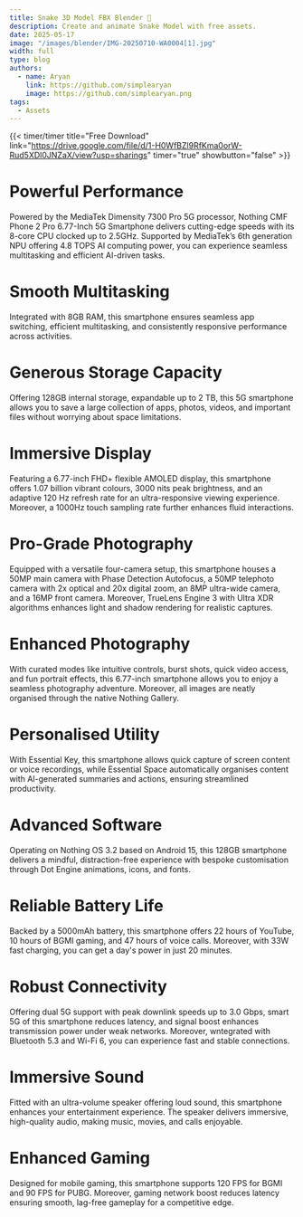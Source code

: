 ```yaml
---
title: Snake 3D Model FBX Blender 🐍
description: Create and animate Snake Model with free assets.
date: 2025-05-17
image: "/images/blender/IMG-20250710-WA0004[1].jpg"
width: full
type: blog
authors:
  - name: Aryan
    link: https://github.com/simplearyan
    image: https://github.com/simplearyan.png
tags:
  - Assets
---
```



{{< timer/timer title="Free Download" link="https://drive.google.com/file/d/1-H0WfBZl9RfKma0orW-Rud5XDl0JNZaX/view?usp=sharings" timer="true" showbutton="false"  >}}







# Powerful Performance

Powered by the MediaTek Dimensity 7300 Pro 5G processor, Nothing CMF Phone 2 Pro 6.77-Inch 5G Smartphone delivers cutting-edge speeds with its 8-core CPU clocked up to 2.5GHz. Supported by MediaTek’s 6th generation NPU offering 4.8 TOPS AI computing power, you can experience seamless multitasking and efficient AI-driven tasks.


# Smooth Multitasking

Integrated with 8GB RAM, this smartphone ensures seamless app switching, efficient multitasking, and consistently responsive performance across activities.


# Generous Storage Capacity

Offering 128GB internal storage, expandable up to 2 TB, this 5G smartphone allows you to save a large collection of apps, photos, videos, and important files without worrying about space limitations.


# Immersive Display

Featuring a 6.77-inch FHD+ flexible AMOLED display, this smartphone offers 1.07 billion vibrant colours, 3000 nits peak brightness, and an adaptive 120 Hz refresh rate for an ultra-responsive viewing experience. Moreover, a 1000Hz touch sampling rate further enhances fluid interactions.


# Pro-Grade Photography

Equipped with a versatile four-camera setup, this smartphone houses a 50MP main camera with Phase Detection Autofocus, a 50MP telephoto camera with 2x optical and 20x digital zoom, an 8MP ultra-wide camera, and a 16MP front camera. Moreover, TrueLens Engine 3 with Ultra XDR algorithms enhances light and shadow rendering for realistic captures.


# Enhanced Photography

With curated modes like intuitive controls, burst shots, quick video access, and fun portrait effects, this 6.77-inch smartphone allows you to enjoy a seamless photography adventure. Moreover, all images are neatly organised through the native Nothing Gallery.


# Personalised Utility

With Essential Key, this smartphone allows quick capture of screen content or voice recordings, while Essential Space automatically organises content with AI-generated summaries and actions, ensuring streamlined productivity.


# Advanced Software

Operating on Nothing OS 3.2 based on Android 15, this 128GB smartphone delivers a mindful, distraction-free experience with bespoke customisation through Dot Engine animations, icons, and fonts.


# Reliable Battery Life

Backed by a 5000mAh battery, this smartphone offers 22 hours of YouTube, 10 hours of BGMI gaming, and 47 hours of voice calls. Moreover, with 33W fast charging, you can get a day's power in just 20 minutes.


# Robust Connectivity

Offering dual 5G support with peak downlink speeds up to 3.0 Gbps, smart 5G of this smartphone reduces latency, and signal boost enhances transmission power under weak networks. Moreover, wntegrated with Bluetooth 5.3 and Wi-Fi 6, you can experience fast and stable connections.


# Immersive Sound

Fitted with an ultra-volume speaker offering loud sound, this smartphone enhances your entertainment experience. The speaker delivers immersive, high-quality audio, making music, movies, and calls enjoyable.


# Enhanced Gaming

Designed for mobile gaming, this smartphone supports 120 FPS for BGMI and 90 FPS for PUBG. Moreover, gaming network boost reduces latency ensuring smooth, lag-free gameplay for a competitive edge.


